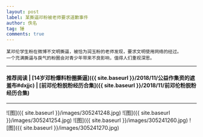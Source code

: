```yaml
---
layout: post
label: 某撕逼邓粉被老师要求道歉事件
author: 佚名
tag: 锤
comments: true
---
```


    某邓伦学生粉在微博不文明撕逼，被恰为润玉粉的老师发现，要求文明使用网络的经过。
    一个充满撕逼与戾气的粉圈会对青少年带来不良影响，值得人们重视深思。

---

#### 推荐阅读 | [14岁邓粉爆料粉圈撕逼]({{ site.baseurl }}/2018/11/公益作集资的遮羞布#dxjjc) | [前邓伦粉脱粉经历合集]({{ site.baseurl }}/2018/11/前邓伦粉脱粉经历合集)

---


![图]({{ site.baseurl }}/images/305241248.jpg)
![图]({{ site.baseurl }}/images/305241254.jpg)
![图]({{ site.baseurl }}/images/305241260.jpg)
![图]({{ site.baseurl }}/images/305241270.jpg)
    
